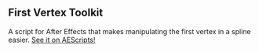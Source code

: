 ﻿## First Vertex Toolkit
 A script for After Effects that makes manipulating the first vertex in a spline easier.
 [See it on AEScripts!](https://aescripts.com/first-vertex-toolkit/)
